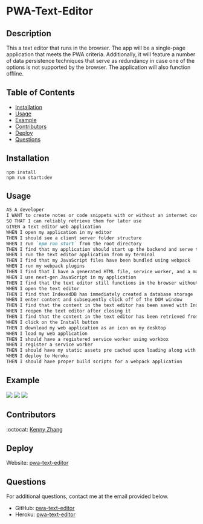 # PWA-Text-Editor

## Description

This a text editor that runs in the browser. The app will be a single-page application that meets the PWA criteria. Additionally, it will feature a number of data persistence techniques that serve as redundancy in case one of the options is not supported by the browser. The application will also function offline.

## Table of Contents

- [Installation](#installation)
- [Usage](#usage)
- [Example](#example)
- [Contributors](#contributors)
- [Deploy](#deploy)
- [Questions](#questions)

## Installation

```
npm install
npm run start:dev
```

## Usage

```md
AS A developer
I WANT to create notes or code snippets with or without an internet connection
SO THAT I can reliably retrieve them for later use
GIVEN a text editor web application
WHEN I open my application in my editor
THEN I should see a client server folder structure
WHEN I run `npm run start` from the root directory
THEN I find that my application should start up the backend and serve the client
WHEN I run the text editor application from my terminal
THEN I find that my JavaScript files have been bundled using webpack
WHEN I run my webpack plugins
THEN I find that I have a generated HTML file, service worker, and a manifest file
WHEN I use next-gen JavaScript in my application
THEN I find that the text editor still functions in the browser without errors
WHEN I open the text editor
THEN I find that IndexedDB has immediately created a database storage
WHEN I enter content and subsequently click off of the DOM window
THEN I find that the content in the text editor has been saved with IndexedDB
WHEN I reopen the text editor after closing it
THEN I find that the content in the text editor has been retrieved from our IndexedDB
WHEN I click on the Install button
THEN I download my web application as an icon on my desktop
WHEN I load my web application
THEN I should have a registered service worker using workbox
WHEN I register a service worker
THEN I should have my static assets pre cached upon loading along with subsequent pages and static assets
WHEN I deploy to Heroku
THEN I should have proper build scripts for a webpack application
```

## Example

![](./img/ex1.png)
![](./img/ex2.png)
![](./img/ex3.png)


## Contributors

:octocat: [Kenny Zhang](https://github.com/KennyZhang12138)

## Deploy

Website: [pwa-text-editor](https://pwa-text-editor-kenny-1f33df4e3b14.herokuapp.com/)

## Questions

For additional questions, contact me at the email provided below.

- GitHub: [pwa-text-editor](https://github.com/KennyZhang12138/PWA-Text-Editor)
- Heroku: [pwa-text-editor](https://dashboard.heroku.com/apps/pwa-text-editor-kenny)
